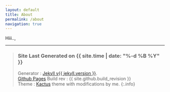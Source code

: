 ```yaml
---
layout: default
title: About
permalink: /about
navigation: true
---
```


Hiii..,

----

> ### Site Last Generated on {{ site.time | date: "%-d %B %Y"  }}
>
> Generator : [Jekyll v{{ jekyll.version }}](http://jekyllrb.com/).<br/>
> [Github Pages](https://pages.github.com/) Build rev : {{ site.github.build_revision }}<br/>
> Theme : [Kactus](https://github.com/nickbalestra/kactus) theme with modifications by me.
{:.info}
